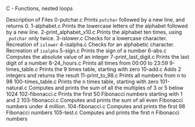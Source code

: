 C - Functions, nested loops

Description of Files
0-putchar.c
Prints ``putchar`` followed by a new line, and returns 0.
1-alphabet.c
Prints the lowercase letters of the alphabet followed by a new line.
2-print_alphabet_x10.c
Prints the alphabet ten times, using ``_putchar`` only twice.
3-islower.c
Checks for a lowercase character. Recreation of ``islower``
4-isalpha.c
Checks for an alphabetic character. Recreation of ``isalpha``
5-sign.c
Prints the sign of a number
6-abs.c
Computes the absolute value of an integer
7-print_last_digit.c
Prints the last digit of a number
8-24_hours.c
Prints all times from 00:00 to 23:59
9-times_table.c
Prints the 9 times table, starting with zero
10-add.c
Adds 2 integers and returns the result
11-print_to_98.c
Prints all numbers from n to 98
100-times_table.c
Prints the n times table, starting with zero
101-natural.c
Computes and prints the sum of all the multiples of 3 or 5 below 1024
102-fibonacci.c
Prints the first 50 Fibonacci numbers starting with 1 and 2
103-fibonacci.c
Computes and prints the sum of all even Fibonacci numbers under 4 million.
104-fibonacci.c
Computes and prints the first 98 Fibonacci numbers
105-test.c
Computes and prints the first n Fibonacci numbers 
